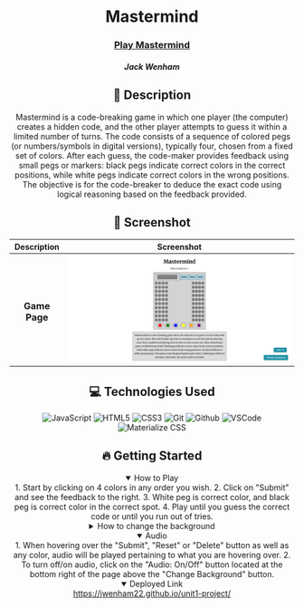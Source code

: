   <div id="description" align="center">

  # Mastermind

  ### [Play Mastermind](https://jwenham22.github.io/unit1-project/)

  ##### Jack Wenham

 

  ## :pencil: Description

Mastermind is a code-breaking game in which one player (the computer) creates a hidden code, 
and the other player attempts to guess it within a limited number of turns. 
The code consists of a sequence of colored pegs (or numbers/symbols in digital versions), 
typically four, chosen from a fixed set of colors. After each guess, the code-maker 
provides feedback using small pegs or markers: black pegs indicate correct colors 
in the correct positions, while white pegs indicate correct colors in the wrong 
positions. The objective is for the code-breaker to deduce the exact code using 
logical reasoning based on the feedback provided.

  ## :camera_flash: Screenshot 

  |   Description | Screenshot | 
  |:-------------:| -----------|
  | <h3 align="center">Game Page</h3> | ![image alt](https://github.com/JWenham22/unit1-project/blob/main/Screenshot%202025-01-09%20124501.png?raw=true)
  

   ## :computer: Technologies Used

  
  ![JavaScript](https://img.shields.io/badge/-JavaScript-05122A?style=flat&logo=javascript)
  ![HTML5](https://img.shields.io/badge/-HTML5-05122A?style=flat&logo=html5)
  ![CSS3](https://img.shields.io/badge/-CSS-05122A?style=flat&logo=css3)
  ![Git](https://img.shields.io/badge/-Git-05122A?style=flat&logo=git)
  ![Github](https://img.shields.io/badge/-GitHub-05122A?style=flat&logo=github)
  ![VSCode](https://img.shields.io/badge/-VS_Code-05122A?style=flat&logo=visualstudio)
  ![Materialize CSS](https://img.shields.io/badge/-Materialize_CSS-05122A?style=flat&logo=materialdesign)


  ## :fire: Getting Started

<details open>
  <summary> How to Play </summary>
    1. Start by clicking on 4 colors in any order you wish.  
    2. Click on "Submit" and see the feedback to the right.  
    3. White peg is correct color, and black peg is correct color in the correct spot.  
    4. Play until you guess the correct code or until you run out of tries.  
</details>

<details>
  <summary> How to change the background </summary>
    1. Click on the "Select a background" to reveal a dropdown. 
    2. Select the theme you would like as a background.
    3. Once selected, click on the "Change Background" button located at the bottom right of the page.
</details>

<details open>
  <summary> Audio </summary>
    1. When hovering over the "Submit", "Reset" or "Delete" button as well as any color, audio will be played pertaining to what you are hovering over.
    2. To turn off/on audio, click on the "Audio: On/Off" button located at the bottom right of the page above the "Change Background" button.
</details>

<details open>
  <summary> Deployed Link </summary>
  <a href="https://jwenham22.github.io/unit1-project/"
    > https://jwenham22.github.io/unit1-project/ </a
  >
</details>
  
  </div>
